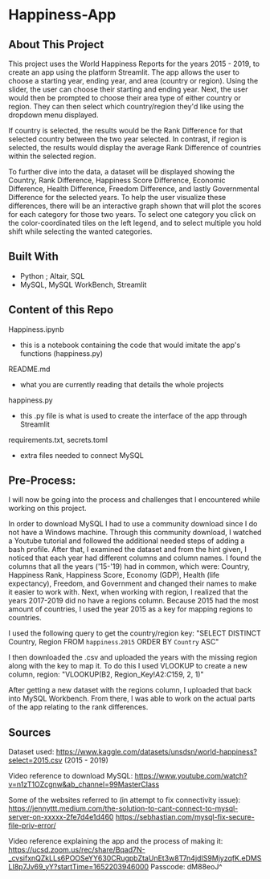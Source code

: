 # Happiness-App
## About This Project
This project uses the World Happiness Reports for the years 2015 - 2019, to create an app using the platform Streamlit. The app allows the user to choose a starting year, ending year, and area (country or region). Using the slider, the user can choose their starting and ending year. Next, the user would then be prompted to choose their area type of either country or region. They can then select which country/region they'd like using the dropdown menu displayed.

If country is selected, the results would be the Rank Difference for that selected country between the two year selected. In contrast, if region is selected, the results would display the average Rank Difference of countries within the selected region. 

To further dive into the data, a dataset will be displayed showing the Country, Rank Difference, Happiness Score Difference, Economic Difference, Health Difference, Freedom Difference, and lastly Governmental Difference for the selected years. To help the user visualize these differences, there will be an interactive graph shown that will plot the scores for each category for those two years. To select one category you click on the color-coordinated tiles on the left legend, and to select multiple you hold shift while selecting the wanted categories. 


## Built With
- Python ; Altair, SQL
- MySQL, MySQL WorkBench, Streamlit

## Content of this Repo
Happiness.ipynb
- this is a notebook containing the code that would imitate the app's functions (happiness.py)

README.md
- what you are currently reading that details the whole projects

happiness.py 
- this .py file is what is used to create the interface of the app through Streamlit

requirements.txt, secrets.toml
- extra files needed to connect MySQL

## Pre-Process: 
I will now be going into the process and challenges that I encountered while working on this project.

In order to download MySQL I had to use a community download since I do not have a Windows machine. Through this community download, I watched a Youtube tutorial and followed the additional needed steps of adding a bash profile. After that, I examined the dataset and from the hint given, I noticed that each year had different columns and column names. I found the columns that all the years ('15-'19) had in common, which were: Country, Happiness Rank, Happiness Score, Economy (GDP), Health (life expectancy), Freedom, and Government and changed their names to make it easier to work with. Next, when working with region, I realized that the years 2017-2019 did no have a regions column. Because 2015 had the most amount of countries, I used the year 2015 as a key for mapping regions to countries.

I used the following query to get the country/region key:
"SELECT DISTINCT Country, Region FROM `happiness`.`2015` ORDER BY `Country` ASC"

I then downloaded the .csv and uploaded the years with the missing region along with the key to map it. 
To do this I used VLOOKUP to create a new column, region: 
"VLOOKUP(B2, Region_Key!$A$2:$C$159, 2, 1)"

After getting a new dataset with the regions column, I uploaded that back into MySQL Workbench. From there, I was able to work on the actual parts of the app relating to the rank differences. 


## Sources 
Dataset used: 
https://www.kaggle.com/datasets/unsdsn/world-happiness?select=2015.csv (2015 - 2019)

Video reference to download MySQL: 
https://www.youtube.com/watch?v=n1zT1OZcgnw&ab_channel=99MasterClass

Some of the websites referred to (in attempt to fix connectivity issue): 
https://jennyttt.medium.com/the-solution-to-cant-connect-to-mysql-server-on-xxxxx-2fe7d4e1d460
https://sebhastian.com/mysql-fix-secure-file-priv-error/

Video reference explaining the app and the process of making it: 
https://ucsd.zoom.us/rec/share/Bqad7N-_cvsifxnQZkLLs6POOSeYY630CRugpbZtaUnEt3w8T7n4jdIS9MjyzqfK.eDMSLI8p7Jv69_yY?startTime=1652203946000
Passcode: dM88eoJ^

